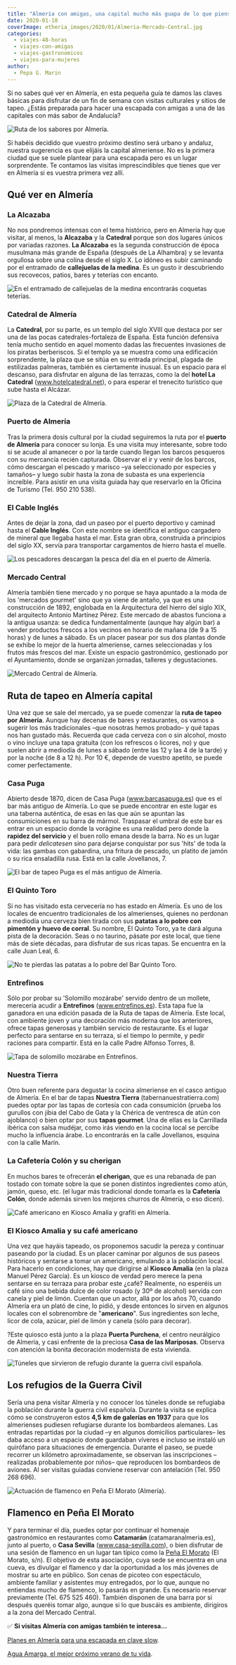 ```yaml
---
title: "Almería con amigas, una capital mucho más guapa de lo que piensas"
date: 2020-01-10
coverImage: etheria_images/2020/01/Almeria-Mercado-Central.jpg
categories: 
  - viajes-48-horas
  - viajes-con-amigas
  - viajes-gastronomicos
  - viajes-para-mujeres
author: 
  - Pepa G. Marin
---
```


Si no sabes qué ver en Almería, en esta pequeña guía te damos las claves básicas para 
disfrutar de un fin de semana con visitas culturales y sitios de tapeo. ¿Estás preparada 
para hacer una escapada con amigas a una de las capitales con más sabor de Andalucía? 

![Ruta de los sabores por Almería.](etheria_images/2020/01/ruta-bares-almeria-900x665.jpg "Ruta de los sabores por Almería. © Pepa García")

Si habéis decidido que vuestro próximo destino será urbano y andaluz, nuestra sugerencia 
es que elijáis la capital almeriense. No es la primera ciudad que se suele plantear para 
una escapada pero es un lugar sorprendente. Te contamos las visitas imprescindibles que 
tienes que ver en Almería si es vuestra primera vez allí. 

## Qué ver en Almería

### La Alcazaba

No nos pondremos intensas con el tema histórico, pero en Almería hay que visitar, al 
menos, la **Alcazaba** y la **Catedral** porque son dos lugares únicos por variadas 
razones. **La Alcazaba** es la segunda construcción de época musulmana más grande de 
España (después de La Alhambra) y se levanta orgullosa sobre una colina desde el siglo 
X. Lo idóneo es subir caminando por el entramado de **callejuelas de la medina**. Es un 
gusto ir descubriendo sus recovecos, patios, bares y teterías con encanto. 

![En el entramado de callejuelas de la medina encontrarás coquetas teterías.](etheria_images/2020/01/Almeria-ciudad-teteria-900x607.jpg "En el entramado de callejuelas de la medina encontrarás coquetas teterías. © P.G.")

### Catedral de Almería

La **Catedral**, por su parte, es un templo del siglo XVIII que destaca por ser una de 
las pocas catedrales-fortaleza de España. Esta función defensiva tenía mucho sentido en 
aquel momento dadas las frecuentes invasiones de los piratas berberiscos. Si el templo 
ya se muestra como una edificación sorprendente, la plaza que se sitúa en su entrada 
principal, plagada de estilizadas palmeras, también es ciertamente inusual. Es un 
espacio para el descanso, para disfrutar en alguna de las terrazas, como la del **hotel 
La Catedral** (www.hotelcatedral.net), o para esperar el trenecito turístico que sube 
hasta el Alcázar. 

![Plaza de la Catedral de Almería.](etheria_images/2020/01/Almeria-Plaza-Catedral-900x607.jpg "Plaza de la Catedral de Almería. © P.G.")

### Puerto de Almería

Tras la primera dosis cultural por la ciudad seguiremos la ruta por el **puerto de 
Almería** para conocer su lonja. Es una visita muy interesante, sobre todo si se acude 
al amanecer o por la tarde cuando llegan los barcos pesqueros con su mercancía recién 
capturada. Observar el ir y venir de los barcos, cómo descargan el pescado y marisco –ya 
seleccionado por especies y tamaños– y luego subir hasta la zona de subasta es una 
experiencia increíble. Para asistir en una visita guiada hay que reservarlo en la 
Oficina de Turismo (Tel. 950 210 538). 

### El Cable Inglés

Antes de dejar la zona, dad un paseo por el puerto deportivo y caminad hasta el **Cable 
Inglés**. Con este nombre se identifica el antiguo cargadero de mineral que llegaba 
hasta el mar. Esta gran obra, construida a principios del siglo XX, servía para 
transportar cargamentos de hierro hasta el muelle. 

![Los pescadores descargan la pesca del día en el puerto de Almería.](etheria_images/2020/01/Almeria-puerto-descarga-pescado-900x600.jpg "Los pescadores descargan la pesca del día en el puerto de Almería. © P.G.")

### Mercado Central

Almería también tiene mercado y no porque se haya apuntado a la moda de los 'mercados 
gourmet' sino que ya viene de antaño, ya que es una construcción de 1892, englobada en 
la Arquitectura del hierro del siglo XIX, del arquitecto Antonio Martínez Pérez. Este 
mercado de abastos funciona a la antigua usanza: se dedica fundamentalmente (aunque hay 
algún bar) a vender productos frescos a los vecinos en horario de mañana (de 9 a 15 
horas) y de lunes a sábado. Es un placer pasear por sus dos plantas donde se exhibe lo 
mejor de la huerta almeriense, carnes seleccionadas y los frutos más frescos del mar. 
Existe un espacio gastronómico, gestionado por el Ayuntamiento, donde se organizan 
jornadas, talleres y degustaciones. 

![Mercado Central de Almería.](etheria_images/2020/01/Almeria-Mercado-Central-900x601.jpg "Mercado Central de Almería. © P.G.")

## Ruta de tapeo en Almería capital

Una vez que se sale del mercado, ya se puede comenzar la **ruta de tapeo por Almería**. 
Aunque hay decenas de bares y restaurantes, os vamos a sugerir los más tradicionales 
–que nosotras hemos probado– y qué tapas nos han gustado más. Recuerda que cada cerveza 
con o sin alcohol, mosto o vino incluye una tapa gratuita (con los refrescos o licores, 
no) y que suelen abrir a mediodía de lunes a sábado (entre las 12 y las 4 de la tarde) y 
por la noche (de 8 a 12 h). Por 10 €, depende de vuestro apetito, se puede comer 
perfectamente. 

### Casa Puga

Abierto desde 1870, dicen de Casa Puga (www.barcasapuga.es) que es el bar más antiguo de 
Almería. Lo que se puede encontrar en este lugar es una taberna auténtica, de esas en 
las que aún se apuntan las consumiciones en su barra de mármol. Traspasar el umbral de 
este bar es entrar en un espacio donde la vorágine es una realidad pero donde la 
**rapidez del servicio** y el buen rollo emana desde la barra. No es un lugar para pedir 
_delicatesen_ sino para dejarse conquistar por sus 'hits' de toda la vida: las gambas 
con gabardina, una fritura de pescado, un platito de jamón o su rica ensaladilla rusa. 
Está en la calle Jovellanos, 7. 

![El bar de tapeo Puga es el más antiguo de Almería.](etheria_images/2020/01/Almeria-Bar-tapas-Puga-900x615.jpg "El bar de tapeo Puga es el más antiguo de Almería. © P.G.")

### El Quinto Toro

Si no has visitado esta cervecería no has estado en Almería. Es uno de los locales de 
encuentro tradicionales de los almerienses, quienes no perdonan a mediodía una cerveza 
bien tirada con sus **patatas a lo pobre con pimentón y huevo de corral**. Su nombre, El 
Quinto Toro, ya te dará alguna pista de la decoración. Seas o no taurino, pásate por 
este local, que tiene más de siete décadas, para disfrutar de sus ricas tapas. Se 
encuentra en la calle Juan Leal, 6. 

![No te pierdas las patatas a lo pobre del Bar Quinto Toro.](etheria_images/2020/01/Almeria-Bar-Quinto-Toro-900x600.jpg "No te pierdas las patatas a lo pobre del Bar Quinto Toro. © P.G.")

### Entrefinos

Sólo por probar su 'Solomillo mozárabe' servido dentro de un mollete, merecería acudir a 
**Entrefinos** (www.entrefinos.es). Esta tapa fue la ganadora en una edición pasada de 
la Ruta de tapas de Almería. Este local, con ambiente joven y una decoración más moderna 
que los anteriores, ofrece tapas generosas y también servicio de restaurante. Es el 
lugar perfecto para sentarse en su terraza, si el tiempo lo permite, y pedir raciones 
para compartir. Está en la calle Padre Alfonso Torres, 8. 

![Tapa de solomillo mozárabe en Entrefinos.](etheria_images/2020/01/Almeria-Bar-Entrefinos-900x631.jpg "Tapa de solomillo mozárabe en Entrefinos. © P.G.")

### Nuestra Tierra

Otro buen referente para degustar la cocina almeriense en el casco antiguo de Almería. 
En el bar de tapas **Nuestra Tierra** (tabernanuestratierra.com) puedes optar por las 
tapas de cortesía con cada consumición (prueba los gurullos con jibia del Cabo de Gata y 
la Chérica de ventresca de atún con ajoblanco) o bien optar por sus **tapas gourmet**. 
Una de ellas es la Carrillada ibérica con salsa mudéjar, como irás viendo en la cocina 
local se percibe mucho la influencia árabe. Lo encontrarás en la calle Jovellanos, 
esquina con la calle Marín. 

### La Cafetería Colón y su cherigan

En muchos bares te ofrecerán **el cherigan**, que es una rebanada de pan tostado con 
tomate sobre la que se ponen distintos ingredientes como atún, jamón, queso, etc. (el 
lugar más tradicional donde tomarla es la **Cafetería Colón**, donde además sirven los 
mejores churros de Almería, o eso dicen). 

![Café americano en Kiosco Amalia y grafiti en Almería.](etheria_images/2020/01/Almeria-americano-kiosco-Amalia-900x682.jpg "Café americano en Kiosco Amalia y grafiti en Almería.")

### El Kiosco Amalia y su café americano

Una vez que hayáis tapeado, os proponemos sacudir la pereza y continuar paseando por la 
ciudad. Es un placer caminar por algunos de sus paseos históricos y sentarse a tomar un 
americano, emulando a la población local. Para hacerlo en condiciones, hay que dirigirse 
al **Kiosco Amalia** (en la plaza Manuel Pérez García). Es un kiosco de verdad pero 
merece la pena sentarse en su terraza para probar este ¿café? Realmente, no esperéis un 
café sino una bebida dulce de color rosado (y 30º de alcohol) servida con canela y piel 
de limón. Cuentan que un actor, allá por los años 70, cuando Almería era un plató de 
cine, lo pidió, y desde entonces lo sirven en algunos locales con el sobrenombre de 
"**americano**". Sus ingredientes son leche, licor de cola, azúcar, piel de limón y 
canela (sólo para decorar). 

?Este quiosco está junto a la plaza **Puerta Purchena**, el centro neurálgico de 
Almería, y casi enfrente de la preciosa **Casa de las Mariposas**. Observa con atención 
la bonita decoración modernista de esta vivienda. 

![Túneles que sirvieron de refugio durante la guerra civil española.](etheria_images/2020/01/tuneles-refugio-guerra-civil-900x600.jpg "Túneles que sirvieron de refugio durante la guerra civil española. © P.G.")

## Los refugios de la Guerra Civil

Sería una pena visitar Almería y no conocer los túneles donde se refugiaba la población 
durante la guerra civil española. Durante la visita se explica cómo se construyeron 
estos **4,5 km de galerías en 1937** para que los almerienses pudiesen refugiarse 
durante los bombardeos alemanes. Las entradas repartidas por la ciudad –y en algunos 
domicilios particulares– les daba acceso a un espacio donde guardaban víveres e incluso 
se instaló un quirófano para situaciones de emergencia. Durante el paseo, se puede 
recorrer un kilómetro aproximadamente, se observan las inscripciones –realizadas 
probablemente por niños– que reproducen los bombardeos de aviones. Al ser visitas 
guiadas conviene reservar con antelación (Tel. 950 268 696). 

![Actuación de flamenco en Peña El Morato (Almería).](etheria_images/2020/01/flamenco-almeria-Pena-Morato-900x601.jpg "Actuación de flamenco en Peña El Morato (Almería). © P.G.")

## Flamenco en Peña El Morato

Y para terminar el día, puedes optar por continuar el homenaje gastronómico en 
restaurantes como **Catamarán** (catamaranalmeria.es), junto al puerto, o **Casa 
Sevilla** (www.casa-sevilla.com), o bien disfrutar de una sesión de flamenco en un lugar 
tan típico como la [Peña El Morato](https://es-la.facebook.com/pelmorato/) (El Morato, 
s/n). El objetivo de esta asociación, cuya sede se encuentra en una cueva, es divulgar 
el flamenco y dar la oportunidad a los más jóvenes de mostrar su arte en público. Son 
cenas de picoteo con espectáculo, ambiente familiar y asistentes muy entregados, por lo 
que, aunque no entiendas mucho de flamenco, lo pasarás en grande. Es necesario reservar 
previamente (Tel. 675 525 460). También disponen de una barra por si después queréis 
tomar algo, aunque si lo que buscáis es ambiente, dirigiros a la zona del Mercado 
Central. 

✅ **Si visitas Almería con amigas también te interesa...** 

[Planes en Almería para una escapada en clave 
slow](https://etheriamagazine.com/2021/04/17/que-ver-en-almeria-en-temporada-baja/). 

[Agua Amarga, el mejor próximo verano de tu 
vida](https://etheriamagazine.com/2021/04/28/que-ver-hacer-en-agua-amarga-almeria/).
